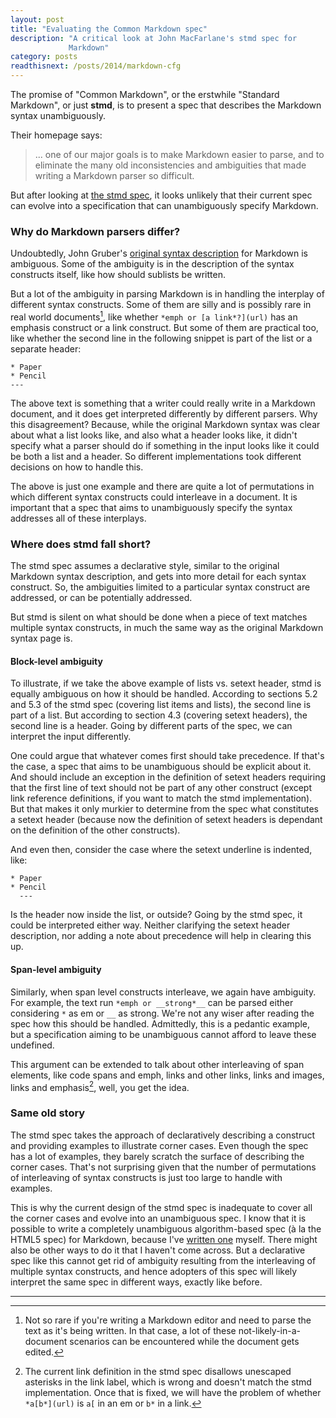 ```yaml
---
layout: post
title: "Evaluating the Common Markdown spec"
description: "A critical look at John MacFarlane's stmd spec for
             Markdown"
category: posts
readthisnext: /posts/2014/markdown-cfg
---
```


The promise of "Common Markdown", or the erstwhile "Standard Markdown",
or just **stmd**, is to present a spec that describes the Markdown
syntax unambiguously. 

Their homepage says:

> ... one of our major goals is to make Markdown easier to parse, and to
> eliminate the many old inconsistencies and ambiguities that made writing
> a Markdown parser so difficult.

But after looking at [the stmd spec][stmd_spec], it looks unlikely
that their current spec can evolve into a specification that can
unambiguously specify Markdown.

### Why do Markdown parsers differ?

Undoubtedly, John Gruber's [original syntax description] for Markdown is
ambiguous. Some of the ambiguity is in the description of the syntax
constructs itself, like how should sublists be written.

But a lot of the ambiguity in parsing Markdown is in handling the
interplay of different syntax constructs. Some of them are silly and
is possibly rare in real world documents[^1], like
whether `*emph or [a link*?](url)` has an emphasis construct or a link
construct. But some of them are practical too, like whether the second
line in the following snippet is part of the list or a separate header:

~~~
* Paper
* Pencil
---
~~~

The above text is something that a writer could really write in a
Markdown document, and it does get interpreted differently by different
parsers. Why this disagreement? Because, while the original Markdown
syntax was clear about what a list looks like, and also what a header
looks like, it didn't specify what a parser should do if something in
the input looks like it could be both a list and a header. So different
implementations took different decisions on how to handle this.

The above is just one example and there are quite a lot of permutations
in which different syntax constructs could interleave in a document. It
is important that a spec that aims to unambiguously specify the syntax
addresses all of these interplays.

### Where does stmd fall short?

The stmd spec assumes a declarative style, similar to the original
Markdown syntax description, and gets into more detail for each syntax
construct. So, the ambiguities limited to a particular syntax construct
are addressed, or can be potentially addressed.

But stmd is silent on what should be done when a piece of text matches
multiple syntax constructs, in much the same way as the original
Markdown syntax page is.

#### Block-level ambiguity

To illustrate, if we take the above example of lists vs. setext header,
stmd is equally ambiguous on how it should be handled. According to
sections 5.2 and 5.3 of the stmd spec (covering list items and lists),
the second line is part of a list. But according to section 4.3
(covering setext headers), the second line is a header. Going by
different parts of the spec, we can interpret the input differently.

One could argue that whatever comes first should take precedence. If
that's the case, a spec that aims to be unambiguous should be explicit
about it. And should include an exception in the definition of setext
headers requiring that the first line of text should not be part of any
other construct (except link reference definitions, if you want to match
the stmd implementation). But that makes it only murkier to determine
from the spec what constitutes a setext header (because now the
definition of setext headers is dependant on the definition of the other
constructs).

And even then, consider the case where the setext underline is indented,
like:

~~~
* Paper
* Pencil
  ---
~~~

Is the header now inside the list, or outside? Going by the stmd spec,
it could be interpreted either way. Neither clarifying the setext
header description, nor adding a note about precedence will help in
clearing this up.

#### Span-level ambiguity

Similarly, when span level constructs interleave, we again have
ambiguity. For example, the text run `*emph or __strong*__` can be
parsed either considering `*` as em or `__` as strong. We're not any
wiser after reading the spec how this should be handled. Admittedly,
this is a pedantic example, but a specification aiming to be unambiguous
cannot afford to leave these undefined.

This argument can be extended to talk about other interleaving of span elements,
like code spans and emph, links and other links, links and images, links
and emphasis[^2], well, you get the idea.

### Same old story

The stmd spec takes the approach of declaratively describing a construct
and providing examples to illustrate corner cases. Even though the spec
has a lot of examples, they barely scratch the surface of describing the
corner cases. That's not surprising given that the number of
permutations of interleaving of syntax constructs is just too large to
handle with examples.

This is why the current design of the stmd spec is inadequate to cover
all the corner cases and evolve into an unambiguous spec. I know that it
is possible to write a completely unambiguous algorithm-based spec (à la
the HTML5 spec) for Markdown, because I've [written one][vfmd] myself.
There might also be other ways to do it that I haven't come across. But
a declarative spec like this cannot get rid of ambiguity resulting from
the interleaving of multiple syntax constructs, and hence adopters of
this spec will likely interpret the same spec in different ways, exactly
like before.

[stmd]: http://jgm.github.io/stmd/
[stmd_spec]: http://jgm.github.io/stmd/spec.html
[original syntax description]: http://daringfireball.net/projects/markdown/syntax
[vfmd]: http://www.vfmd.org/

---

[^1]: Not so rare if you're writing a Markdown editor and need to parse
      the text as it's being written. In that case, a lot of these
      not-likely-in-a-document scenarios can be encountered while the
      document gets edited.

[^2]: The current link definition in the stmd spec disallows unescaped
      asterisks in the link label, which is wrong and doesn't match the stmd
      implementation. Once that is fixed, we will have the problem of whether
      `*a[b*](url)` is `a[` in an em or `b*` in a link.

